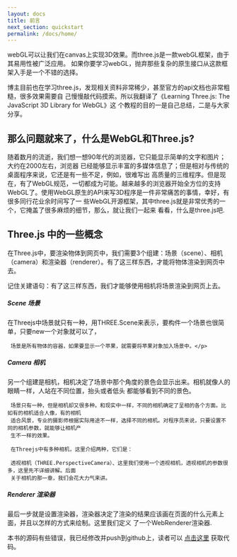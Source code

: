 ```yaml
---
layout: docs
title: 前言
next_section: quickstart
permalink: /docs/home/
---
```


webGL可以让我们在canvas上实现3D效果。而three.js是一款webGL框架，由于其易用性被广泛应用。
如果你要学习webGL，抛弃那些复杂的原生接口从这款框架入手是一个不错的选择。

博主目前也在学习three.js，发现相关资料非常稀少，甚至官方的api文档也非常粗糙，很多效果需要自
己慢慢敲代码摸索。所以我翻译了《Learning Three.js: The JavaScript 3D Library for WebGL》这
个教程的目的一是自己总结，二是与大家分享。

## 那么问题就来了，什么是WebGL和Three.js?

随着数月的流逝，我们想一想90年代的浏览器，它只能显示简单的文字和图片；大约在2000左右，浏览器
已经能够显示丰富的多媒体信息了；但是相对与传统的桌面程序来说，它还是有一些不足，例如，很难写出
高质量的三维程序。但是现在，有了WebGL规范，一切都成为可能。越来越多的浏览器开始全方位的支持
WebGL了。使用WebGL原生的API来写3D程序是一件非常痛苦的事情，幸好，有很多同行花业余时间写了一
些WebGL开源框架，其中three.js就是非常优秀的一个，它掩盖了很多麻烦的细节，那么，就让我们一起来
看看，什么是three.js吧.

## Three.js 中的一些概念

在Three.js中，要渲染物体到网页中，我们需要3个组建：场景（scene）、相机（camera）和渲染器（renderer）。有了这三样东西，才能将物体渲染到网页中去。

记住关建语句：有了这三样东西，我们才能够使用相机将场景渲染到网页上去。

<div class="note">
  <h5>Scene 场景</h5>
  <p>在Threejs中场景就只有一种，用THREE.Scene来表示，要构件一个场景也很简单，只要new一个对象就可以了，

     场景是所有物体的容器，如果要显示一个苹果，就需要将苹果对象加入场景中。</p>
</div>

<div class="note">
  <h5>Camera 相机</h5>
  <p>另一个组建是相机，相机决定了场景中那个角度的景色会显示出来。相机就像人的眼睛一样，人站在不同位置，抬头或者低头
  都能够看到不同的景色。

     场景只有一种，但是相机却又很多种。和现实中一样，不同的相机确定了呈相的各个方面。比如有的相机适合人像，有的相机
     适合风景，专业的摄影师根据实际用途不一样，选择不同的相机。对程序员来说，只要设置不同的相机参数，就能够让相机产
     生不一样的效果。

     在Threejs中有多种相机，这里介绍两种，它们是：

     透视相机（THREE.PerspectiveCamera）、这里我们使用一个透视相机，透视相机的参数很多，这里先不详细讲解。后面
     关于相机的那一章，我们会花大力气来讲。
  </p>
</div>

<div class="note">
  <h5>Renderer 渲染器</h5>
  <p>最后一步就是设置渲染器，渲染器决定了渲染的结果应该画在页面的什么元素上面，并且以怎样的方式来绘制。这里我们定义
  了一个WebRenderer渲染器.
  </p>
</div>


本书的源码有些错误，我已经修改并push到github上，读者可以 [点击这里](https://github.com/leiguorui/learning-threejs) 获取代码。
